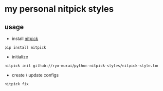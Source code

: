 # my personal nitpick styles

## usage
* install [nitpick]()
```bash
pip install nitpick
```

* initialize
```bash
nitpick init github://ryo-murai/python-nitpick-styles/nitpick-style.toml

```

* create / update configs
```bash
nitpick fix
```